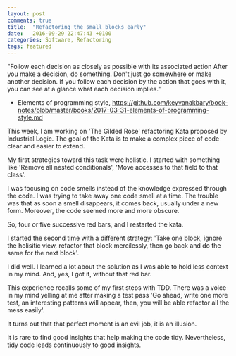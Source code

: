 ```yaml
---
layout: post
comments: true
title:  "Refactoring the small blocks early"
date:   2016-09-29 22:47:43 +0100
categories: Software, Refactoring
tags: featured
---
```



"Follow each decision as closely as possible with its associated action
After you make a decision, do something. 
Don't just go somewhere or make another decision. 
If you follow each decision by the action that goes with it, 
you can see at a glance what each decision implies."
- Elements of programming style,
https://github.com/keyvanakbary/book-notes/blob/master/books/2017-03-31-elements-of-programming-style.md

This week, I am working on 'The Gilded Rose' refactoring Kata proposed by Industrial Logic.
The goal of the Kata is to make a complex piece of code clear and easier to extend.

My first strategies toward this task were holistic.
I started with something like
'Remove all nested conditionals', 'Move accesses to that field to that class'.

I was focusing on code smells instead of the knowledge expressed through the code.
I was trying to take away one code smell at a time.
The trouble was that as soon a smell disappears, it comes back, usually under a new form.
Moreover, the code seemed more and more obscure.

So, four or five successive red bars, and I restarted the kata.

I started the second time with a different strategy:
'Take one block, ignore the holisitic view,
refactor that block mercilessly,
then go back and do the same for the next block'.

I did well.
I learned a lot about the solution as I was able to hold less context in my mind.
And, yes, I got it, without that red bar.

This experience recalls some of my first steps with TDD.
There was a voice in my mind yelling at me after making a test pass
'Go ahead, write one more test, an interesting patterns will appear,
then, you will be able refactor all the mess easily'.

It turns out that that perfect moment is an evil job, it is an illusion.

It is rare to find good insights that help making the code tidy.
Nevertheless, tidy code leads continuously to good insights.
